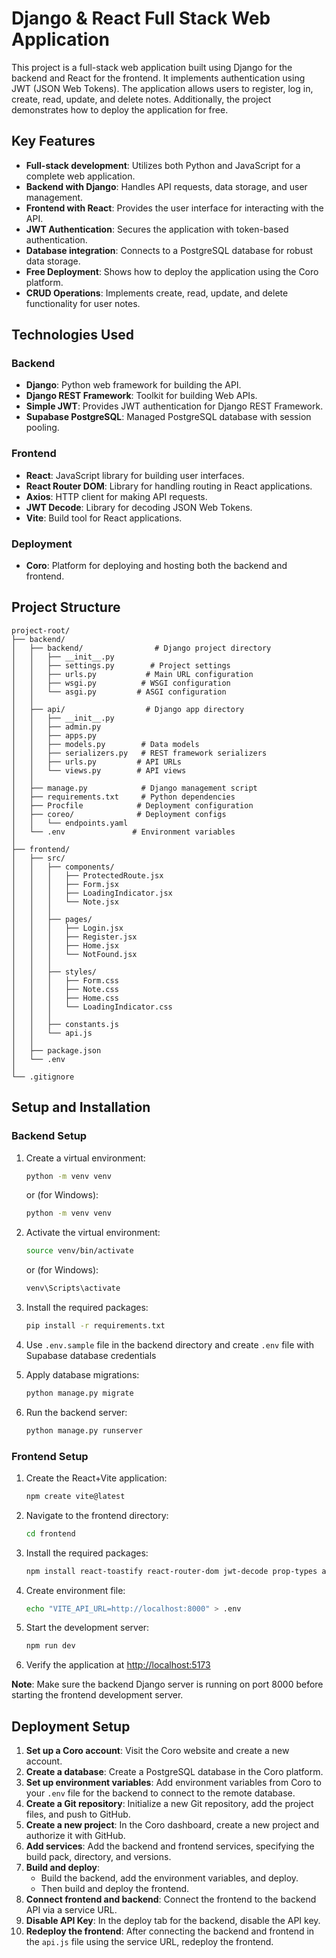 # Django & React Full Stack Web Application

This project is a full-stack web application built using Django for the backend and React for the frontend. It implements authentication using JWT (JSON Web Tokens). The application allows users to register, log in, create, read, update, and delete notes. Additionally, the project demonstrates how to deploy the application for free.

## Key Features

- **Full-stack development**: Utilizes both Python and JavaScript for a complete web application.
- **Backend with Django**: Handles API requests, data storage, and user management.
- **Frontend with React**: Provides the user interface for interacting with the API.
- **JWT Authentication**: Secures the application with token-based authentication.
- **Database integration**: Connects to a PostgreSQL database for robust data storage.
- **Free Deployment**: Shows how to deploy the application using the Coro platform.
- **CRUD Operations**: Implements create, read, update, and delete functionality for user notes.

## Technologies Used

### Backend

- **Django**: Python web framework for building the API.
- **Django REST Framework**: Toolkit for building Web APIs.
- **Simple JWT**: Provides JWT authentication for Django REST Framework.
- **Supabase PostgreSQL**: Managed PostgreSQL database with session pooling.

### Frontend

- **React**: JavaScript library for building user interfaces.
- **React Router DOM**: Library for handling routing in React applications.
- **Axios**: HTTP client for making API requests.
- **JWT Decode**: Library for decoding JSON Web Tokens.
- **Vite**: Build tool for React applications.

### Deployment

- **Coro**: Platform for deploying and hosting both the backend and frontend.

## Project Structure

```plaintext
project-root/
├── backend/
│   ├── backend/                # Django project directory
│   │   ├── __init__.py
│   │   ├── settings.py        # Project settings
│   │   ├── urls.py           # Main URL configuration
│   │   ├── wsgi.py          # WSGI configuration
│   │   └── asgi.py         # ASGI configuration
│   │
│   ├── api/                  # Django app directory
│   │   ├── __init__.py
│   │   ├── admin.py
│   │   ├── apps.py
│   │   ├── models.py        # Data models
│   │   ├── serializers.py   # REST framework serializers
│   │   ├── urls.py         # API URLs
│   │   └── views.py        # API views
│   │
│   ├── manage.py            # Django management script
│   ├── requirements.txt     # Python dependencies
│   ├── Procfile            # Deployment configuration
│   ├── coreo/              # Deployment configs
│   │   └── endpoints.yaml
│   └── .env               # Environment variables
│
├── frontend/
│   ├── src/
│   │   ├── components/
│   │   │   ├── ProtectedRoute.jsx
│   │   │   ├── Form.jsx
│   │   │   ├── LoadingIndicator.jsx
│   │   │   └── Note.jsx
│   │   │
│   │   ├── pages/
│   │   │   ├── Login.jsx
│   │   │   ├── Register.jsx
│   │   │   ├── Home.jsx
│   │   │   └── NotFound.jsx
│   │   │
│   │   ├── styles/
│   │   │   ├── Form.css
│   │   │   ├── Note.css
│   │   │   ├── Home.css
│   │   │   └── LoadingIndicator.css
│   │   │
│   │   ├── constants.js
│   │   └── api.js
│   │
│   ├── package.json
│   └── .env
│
└── .gitignore
```

## Setup and Installation

### Backend Setup

1. Create a virtual environment:

   ```bash
   python -m venv venv
   ```

   or (for Windows):

   ```bash
   python -m venv venv
   ```

2. Activate the virtual environment:

   ```bash
   source venv/bin/activate
   ```

   or (for Windows):

   ```bash
   venv\Scripts\activate
   ```

3. Install the required packages:

   ```bash
   pip install -r requirements.txt
   ```

4. Use `.env.sample` file in the backend directory and create `.env` file with Supabase database credentials

5. Apply database migrations:

   ```bash
   python manage.py migrate
   ```

6. Run the backend server:

   ```bash
   python manage.py runserver
   ```

### Frontend Setup

1. Create the React+Vite application:

   ```bash
   npm create vite@latest
   ```

2. Navigate to the frontend directory:

   ```bash
   cd frontend
   ```

3. Install the required packages:

   ```bash
   npm install react-toastify react-router-dom jwt-decode prop-types axios
   ```

4. Create environment file:

   ```bash
   echo "VITE_API_URL=http://localhost:8000" > .env
   ```

5. Start the development server:

   ```bash
   npm run dev
   ```

6. Verify the application at [http://localhost:5173](http://localhost:5173)

**Note**: Make sure the backend Django server is running on port 8000 before starting the frontend development server.

## Deployment Setup

1. **Set up a Coro account**: Visit the Coro website and create a new account.
2. **Create a database**: Create a PostgreSQL database in the Coro platform.
3. **Set up environment variables**: Add environment variables from Coro to your `.env` file for the backend to connect to the remote database.
4. **Create a Git repository**: Initialize a new Git repository, add the project files, and push to GitHub.
5. **Create a new project**: In the Coro dashboard, create a new project and authorize it with GitHub.
6. **Add services**: Add the backend and frontend services, specifying the build pack, directory, and versions.
7. **Build and deploy**:
   - Build the backend, add the environment variables, and deploy.
   - Then build and deploy the frontend.
8. **Connect frontend and backend**: Connect the frontend to the backend API via a service URL.
9. **Disable API Key**: In the deploy tab for the backend, disable the API key.
10. **Redeploy the frontend**: After connecting the backend and frontend in the `api.js` file using the service URL, redeploy the frontend.
